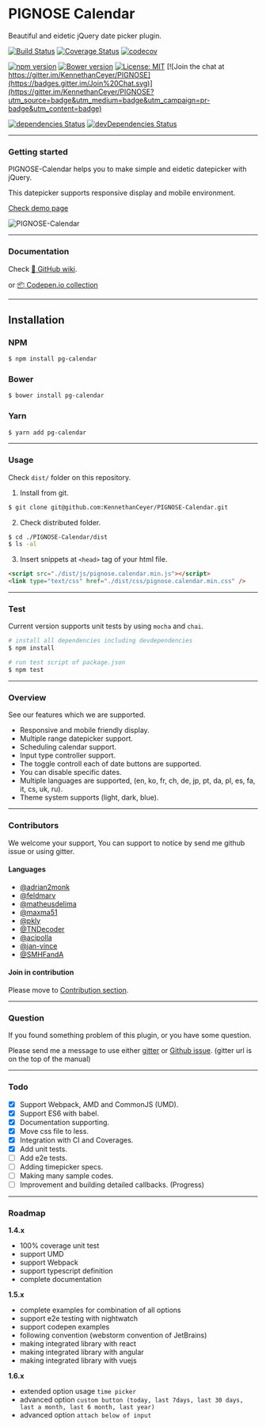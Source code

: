 # PIGNOSE Calendar

Beautiful and eidetic jQuery date picker plugin.

[![Build Status](https://travis-ci.org/KennethanCeyer/pg-calendar.svg?branch=master)](https://travis-ci.org/KennethanCeyer/pg-calendar) [![Coverage Status](https://coveralls.io/repos/github/KennethanCeyer/pg-calendar/badge.svg?branch=master)](https://coveralls.io/github/KennethanCeyer/pg-calendar?branch=master) [![codecov](https://codecov.io/gh/KennethanCeyer/pg-calendar/branch/master/graph/badge.svg)](https://codecov.io/gh/KennethanCeyer/pg-calendar)

[![npm version](https://badge.fury.io/js/pg-calendar.svg)](https://badge.fury.io/js/pg-calendar) [![Bower version](https://badge.fury.io/bo/pg-calendar.svg)](https://badge.fury.io/bo/pg-calendar) [![License: MIT](https://img.shields.io/badge/License-MIT-yellow.svg)](https://opensource.org/licenses/MIT) [![Join the chat at https://gitter.im/KennethanCeyer/PIGNOSE](https://badges.gitter.im/Join%20Chat.svg)](https://gitter.im/KennethanCeyer/PIGNOSE?utm_source=badge&utm_medium=badge&utm_campaign=pr-badge&utm_content=badge)

[![dependencies Status](https://david-dm.org/kennethanceyer/pg-calendar/status.svg)](https://david-dm.org/kennethanceyer/pg-calendar) [![devDependencies Status](https://david-dm.org/kennethanceyer/pg-calendar/dev-status.svg)](https://david-dm.org/kennethanceyer/pg-calendar?type=dev)

----

### Getting started

PIGNOSE-Calendar helps you to make simple and eidetic datepicker with jQuery.

This datepicker supports responsive display and mobile environment.

[Check demo page](http://www.pigno.se/barn/PIGNOSE-Calendar)

![PIGNOSE-Calendar](http://www.pigno.se/barn/PIGNOSE-Calendar/demo/img/screenshot_main.png?t=201701170854)

----

### Documentation

Check [:book: GitHub wiki](https://github.com/KennethanCeyer/pg-calendar/wiki/Documentation).

or [:package: Codepen.io collection](https://codepen.io/collection/Dbgpqm/)

----

## Installation

### NPM

```bash
$ npm install pg-calendar
```

### Bower

```bash
$ bower install pg-calendar
```

### Yarn

```bash
$ yarn add pg-calendar
```

----

### Usage

Check `dist/` folder on this repository.

1. Install from git.

 ```bash
$ git clone git@github.com:KennethanCeyer/PIGNOSE-Calendar.git
```

2. Check distributed folder.

 ```bash
 $ cd ./PIGNOSE-Calendar/dist
 $ ls -al
```

3. Insert snippets at `<head>` tag of your html file.

 ```html
<script src="./dist/js/pignose.calendar.min.js"></script>
<link type="text/css" href="./dist/css/pignose.calendar.min.css" />
```

----

### Test

Current version supports unit tests by using `mocha` and `chai`.

```bash
# install all dependencies including devdependencies
$ npm install

# run test script of package.json
$ npm test
```

----

### Overview

See our features which we are supported.

- Responsive and mobile friendly display.
- Multiple range datepicker support.
- Scheduling calendar support.
- Input type controller support.
- The toggle controll each of date buttons are supported.
- You can disable specific dates.
- Multiple languages are supported, (en, ko, fr, ch, de, jp, pt, da, pl, es, fa, it, cs, uk, ru).
- Theme system supports (light, dark, blue).

----

### Contributors

We welcome your support, You can support to notice by send me github issue or using gitter.

#### Languages

- [@adrian2monk](https://www.github.com/adrian2monk)
- [@feldmarv](https://www.github.com/feldmarv)
- [@matheusdelima](https://www.github.com/matheusdelima)
- [@maxma51](https://www.github.com/maxma51)
- [@pkly](https://www.github.com/pkly)
- [@TNDecoder](https://www.github.com/TNDecoder)
- [@acipolla](https://www.github.com/acipolla)
- [@jan-vince](https://github.com/jan-vince)
- [@SMHFandA](https://github.com/SMHFandA)

#### Join in contribution

Please move to [Contribution section](https://github.com/KennethanCeyer/PIGNOSE-Calendar/wiki/Contribution).

----

### Question

If you found something problem of this plugin, or you have some question.

Please send me a message to use either [gitter](https://gitter.im/KennethanCeyer/PIGNOSE) or [Github issue](https://github.com/KennethanCeyer/PIGNOSE-Calendar/issues). (gitter url is on the top of the manual)

----

### Todo



- [x] Support Webpack, AMD and CommonJS (UMD).
- [x] Support ES6 with babel.
- [x] Documentation supporting.
- [x] Move css file to less.
- [x] Integration with CI and Coverages.
- [x] Add unit tests.
- [ ] Add e2e tests.
- [ ] Adding timepicker specs.
- [ ] Making many sample codes.
- [ ] Improvement and building detailed callbacks. (Progress)

----

### Roadmap

**1.4.x**

- 100% coverage unit test
- support UMD
- support Webpack
- support typescript definition
- complete documentation

**1.5.x**

- complete examples for combination of all options
- support e2e testing with nightwatch
- support codepen examples
- following convention (webstorm convention of JetBrains)
- making integrated library with react
- making integrated library with angular
- making integrated library with vuejs

**1.6.x**

- extended option usage `time picker`
- advanced option `custom button (today, last 7days, last 30 days, last a month, last 6 month, last year)`
- advanced option `attach below of input`
